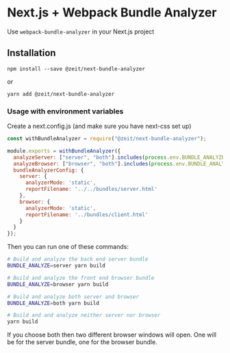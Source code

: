 # Next.js + Webpack Bundle Analyzer

Use `webpack-bundle-analyzer` in your Next.js project

## Installation

```
npm install --save @zeit/next-bundle-analyzer
```

or

```
yarn add @zeit/next-bundle-analyzer
```

### Usage with environment variables

Create a next.config.js (and make sure you have next-css set up)

```js
const withBundleAnalyzer = require("@zeit/next-bundle-analyzer");

module.exports = withBundleAnalyzer({
  analyzeServer: ["server", "both"].includes(process.env.BUNDLE_ANALYZE),
  analyzeBrowser: ["browser", "both"].includes(process.env.BUNDLE_ANALYZE),
  bundleAnalyzerConfig: {
    server: {
      analyzerMode: 'static',
      reportFilename: '../../bundles/server.html'
    },
    browser: {
      analyzerMode: 'static',
      reportFilename: '../bundles/client.html'
    }
  }
});
```

Then you can run one of these commands:

```bash
# Build and analyze the back end server bundle
BUNDLE_ANALYZE=server yarn build

# Build and analyze the front end browser bundle
BUNDLE_ANALYZE=browser yarn build

# Build and analyze both server and browser
BUNDLE_ANALYZE=both yarn build

# Build and and analyze neither server nor browser
yarn build
```

If you choose both then two different browser windows will open. One will be for the server bundle, one for the browser bundle.
